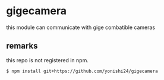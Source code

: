 # gigecamera
this module can communicate with gige combatible cameras

## remarks
this repo is not registered in npm.
```
$ npm install git+https://github.com/yonishi24/gigecamera
```

